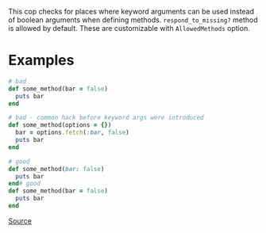 
This cop checks for places where keyword arguments can be used instead of
boolean arguments when defining methods. `respond_to_missing?` method is allowed by default.
These are customizable with `AllowedMethods` option.

# Examples

```ruby
# bad
def some_method(bar = false)
  puts bar
end

# bad - common hack before keyword args were introduced
def some_method(options = {})
  bar = options.fetch(:bar, false)
  puts bar
end

# good
def some_method(bar: false)
  puts bar
end# good
def some_method(bar = false)
  puts bar
end
```

[Source](http://www.rubydoc.info/gems/rubocop/RuboCop/Cop/Style/OptionalBooleanParameter)